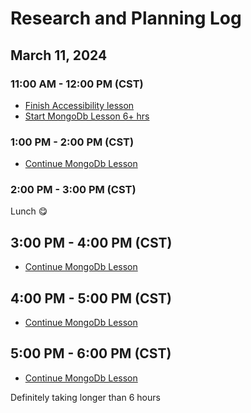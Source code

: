 # Research and Planning Log

## March 11, 2024

### 11:00 AM - 12:00 PM (CST)

- [Finish Accessibility lesson](https://www.codecademy.com/learn)
- [Start MongoDb Lesson 6+ hrs](https://www.codecademy.com/enrolled/courses/learn-mongodb)

### 1:00 PM - 2:00 PM (CST)

- [Continue MongoDb Lesson](https://www.codecademy.com/enrolled/courses/learn-mongodb)

### 2:00 PM - 3:00 PM (CST)

Lunch 😋

## 3:00 PM - 4:00 PM (CST)

- [Continue MongoDb Lesson](https://www.codecademy.com/enrolled/courses/learn-mongodb)

## 4:00 PM - 5:00 PM (CST)

- [Continue MongoDb Lesson](https://www.codecademy.com/enrolled/courses/learn-mongodb)

## 5:00 PM - 6:00 PM (CST)

- [Continue MongoDb Lesson](https://www.codecademy.com/enrolled/courses/learn-mongodb)

Definitely taking longer than 6 hours